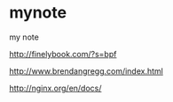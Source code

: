 # mynote
my note


http://finelybook.com/?s=bpf

http://www.brendangregg.com/index.html

http://nginx.org/en/docs/
